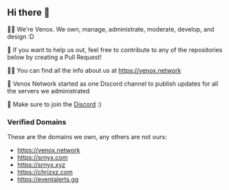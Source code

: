 ## Hi there 👋

🙋‍♀️ We're Venox. We own, manage, administrate, moderate, develop, and design :D

🌈 If you want to help us out, feel free to contribute to any of the repositories below by creating a Pull Request!

👩‍💻 You can find all the info about us at https://venox.network

🍿 Venox Network started as one Discord channel to publish updates for all the servers we administrated

🧙 Make sure to join the [Discord](https://venox.network/discord) :)


### Verified Domains

These are the domains we own, any others are not ours:

- https://venox.network
- https://srnyx.com
- https://srnyx.xyz
- https://chrizxz.com
- https://eventalerts.gg
